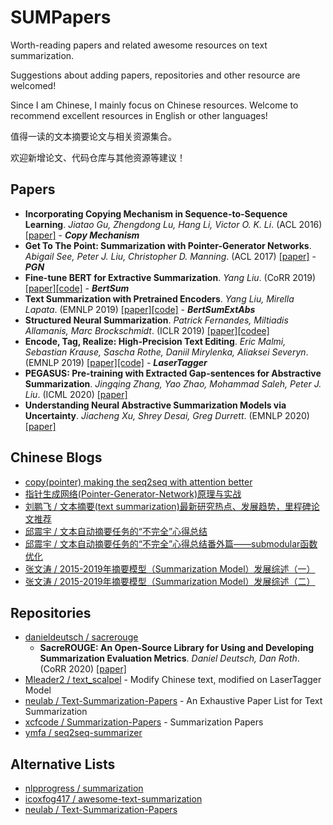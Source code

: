 # SUMPapers
Worth-reading papers and related awesome resources on text summarization.

Suggestions about adding papers, repositories and other resource are welcomed!

Since I am Chinese, I mainly focus on Chinese resources. Welcome to recommend excellent resources in English or other languages!

值得一读的文本摘要论文与相关资源集合。

欢迎新增论文、代码仓库与其他资源等建议！

## Papers
- **Incorporating Copying Mechanism in Sequence-to-Sequence Learning**. *Jiatao Gu, Zhengdong Lu, Hang Li, Victor O. K. Li*. (ACL 2016) [[paper]](https://www.aclweb.org/anthology/P16-1154/) - ***Copy Mechanism***
- **Get To The Point: Summarization with Pointer-Generator Networks**. *Abigail See, Peter J. Liu, Christopher D. Manning*. (ACL 2017) [[paper]](https://www.aclweb.org/anthology/P17-1099/) - ***PGN***
- **Fine-tune BERT for Extractive Summarization**. *Yang Liu*. (CoRR 2019) [[paper]](https://arxiv.org/abs/1903.10318)[[code]](https://github.com/nlpyang/BertSum) - ***BertSum***
- **Text Summarization with Pretrained Encoders**. *Yang Liu, Mirella Lapata*. (EMNLP 2019) [[paper]](https://www.aclweb.org/anthology/D19-1387/)[[code]](https://github.com/nlpyang/PreSumm) - ***BertSumExtAbs***
- **Structured Neural Summarization**. *Patrick Fernandes, Miltiadis Allamanis, Marc Brockschmidt*. (ICLR 2019) [[paper]](https://arxiv.org/abs/1811.01824)[[codee]](https://github.com/CoderPat/structured-neural-summarization)
- **Encode, Tag, Realize: High-Precision Text Editing**. *Eric Malmi, Sebastian Krause, Sascha Rothe, Daniil Mirylenka, Aliaksei Severyn*. (EMNLP 2019) [[paper]](https://arxiv.org/abs/1909.01187)[[code]](https://github.com/google-research/lasertagger) - ***LaserTagger***
- **PEGASUS: Pre-training with Extracted Gap-sentences for Abstractive Summarization**. *Jingqing Zhang, Yao Zhao, Mohammad Saleh, Peter J. Liu*. (ICML 2020) [[paper]](https://arxiv.org/abs/1912.08777)
- **Understanding Neural Abstractive Summarization Models via Uncertainty**. *Jiacheng Xu, Shrey Desai, Greg Durrett*. (EMNLP 2020) [[paper]](https://arxiv.org/abs/2010.07882)

## Chinese Blogs
- [copy(pointer) making the seq2seq with attention better](https://carlos9310.github.io/2019/11/19/add-copy-to-seq2seq-with-attention/)
- [指针生成网络(Pointer-Generator-Network)原理与实战](https://www.cnblogs.com/zingp/p/11571593.html)
- [刘鹏飞 / 文本摘要(text summarization)最新研究热点、发展趋势，里程碑论文推荐](https://zhuanlan.zhihu.com/p/111266615)
- [邱震宇 / 文本自动摘要任务的“不完全”心得总结](https://zhuanlan.zhihu.com/p/83596443)
- [邱震宇 / 文本自动摘要任务的“不完全”心得总结番外篇——submodular函数优化](https://zhuanlan.zhihu.com/p/143735009)
- [张文涛 / 2015-2019年摘要模型（Summarization Model）发展综述（一）](https://zhuanlan.zhihu.com/p/135468859)
- [张文涛 / 2015-2019年摘要模型（Summarization Model）发展综述（二）](https://zhuanlan.zhihu.com/p/138282654)

## Repositories
- [danieldeutsch / sacrerouge](https://github.com/danieldeutsch/sacrerouge)
  - **SacreROUGE: An Open-Source Library for Using and Developing Summarization Evaluation Metrics**. *Daniel Deutsch, Dan Roth*. (CoRR 2020) [[paper]](https://arxiv.org/abs/2007.05374)
- [Mleader2 / text_scalpel](https://github.com/Mleader2/text_scalpel) - Modify Chinese text, modified on LaserTagger Model
- [neulab / Text-Summarization-Papers](https://github.com/neulab/Text-Summarization-Papers) - An Exhaustive Paper List for Text Summarization
- [xcfcode / Summarization-Papers](https://github.com/xcfcode/Summarization-Papers) - Summarization Papers
- [ymfa / seq2seq-summarizer](https://github.com/ymfa/seq2seq-summarizer)

## Alternative Lists
- [nlpprogress / summarization](http://nlpprogress.com/english/summarization.html)
- [icoxfog417 / awesome-text-summarization](https://github.com/icoxfog417/awesome-text-summarization)
- [neulab / Text-Summarization-Papers](https://github.com/neulab/Text-Summarization-Papers)
